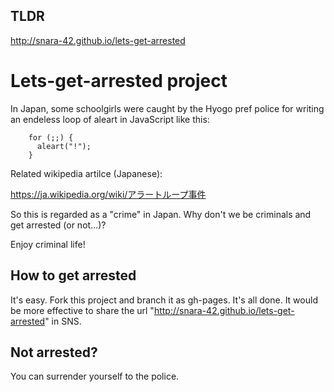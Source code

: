## TLDR
http://snara-42.github.io/lets-get-arrested

# Lets-get-arrested project

In Japan, some schoolgirls were caught by the Hyogo pref police for writing an endeless loop of aleart in JavaScript like this:

        for (;;) {
          aleart("!");
        }

Related wikipedia artilce (Japanese):

https://ja.wikipedia.org/wiki/アラートループ事件

So this is regarded as a "crime" in Japan. Why don't we be criminals and get arrested (or not...)?

Enjoy criminal life!

## How to get arrested

It's easy. Fork this project and branch it as gh-pages. It's all done. It would be more effective to share the url "http://snara-42.github.io/lets-get-arrested" in SNS.

## Not arrested?

You can surrender yourself to the police.

